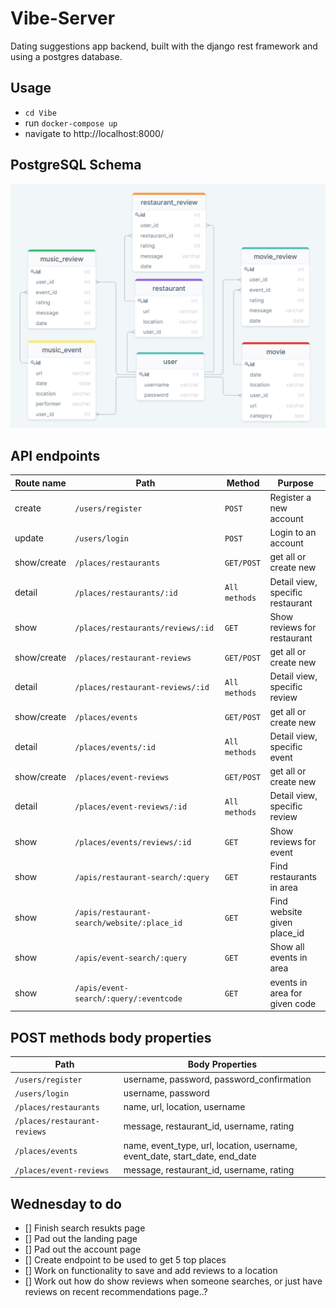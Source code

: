# Vibe-Server

Dating suggestions app backend, built with the django rest framework and using a postgres database.

## Usage

- `cd Vibe`
- run `docker-compose up`
- navigate to http://localhost:8000/


## PostgreSQL Schema

<img src="db_schema.png" width="700">

## API endpoints

| Route name   | Path                                            | Method        | Purpose                            |
| ------------ | ----------------------------------------------- | ------------- | ---------------------------------- |
| create       | `/users/register`                               | `POST`        | Register a new account             |
| update       | `/users/login`                                  | `POST`        | Login to an account                |
| show/create  | `/places/restaurants`                           | `GET/POST`    | get all or create new              |
| detail       | `/places/restaurants/:id`                       | `All methods` | Detail view, specific restaurant   |
| show         | `/places/restaurants/reviews/:id`               | `GET`         | Show reviews for restaurant        |
| show/create  | `/places/restaurant-reviews`                    | `GET/POST`    | get all or create new              |
| detail       | `/places/restaurant-reviews/:id`                | `All methods` | Detail view, specific review       |
| show/create  | `/places/events`                                | `GET/POST`    | get all or create new              |
| detail       | `/places/events/:id`                            | `All methods` | Detail view, specific event        |
| show/create  | `/places/event-reviews`                         | `GET/POST`    | get all or create new              |
| detail       | `/places/event-reviews/:id`                     | `All methods` | Detail view, specific review       |
| show         | `/places/events/reviews/:id`                    | `GET`         | Show reviews for event             |
| show         | `/apis/restaurant-search/:query`                | `GET`         | Find restaurants in area           |
| show         | `/apis/restaurant-search/website/:place_id`     | `GET`         | Find website given place_id        |
| show         | `/apis/event-search/:query`                     | `GET`         | Show all events in area            |
| show         | `/apis/event-search/:query/:eventcode`          | `GET`         | events in area for given code      |


## POST methods body properties

| Path                                      |  Body Properties                                                            |
| ----------------------------------------- | --------------------------------------------------------------------------- |
| `/users/register`                         | username, password, password_confirmation                                   |
| `/users/login`                            | username, password                                                          |
| `/places/restaurants`                     | name, url, location, username                                               |
| `/places/restaurant-reviews`              | message, restaurant_id, username, rating                                    |
| `/places/events`                          | name, event_type, url, location, username, event_date, start_date, end_date |
| `/places/event-reviews`                   | message, restaurant_id, username, rating                                    |

## Wednesday to do

- [] Finish search resukts page
- [] Pad out the landing page
- [] Pad out the account page
- [] Create endpoint to be used to get 5 top places
- [] Work on functionality to save and add reviews to a location
- [] Work out how do show reviews when someone searches, or just have reviews on recent recommendations page..?

